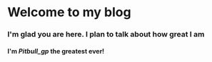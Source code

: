 # Welcome to my blog

### I'm glad you are here. I plan to talk about how great I am

#### I'm **_Pitbull_gp_** the greatest ever!
